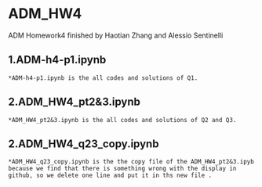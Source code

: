 # ADM_HW4
ADM Homework4 finished by Haotian Zhang and Alessio Sentinelli

## 1.ADM-h4-p1.ipynb
    *ADM-h4-p1.ipynb is the all codes and solutions of Q1.

## 2.ADM_HW4_pt2&3.ipynb
    *ADM_HW4_pt2&3.ipynb is the all codes and solutions of Q2 and Q3.
   
## 2.ADM_HW4_q23_copy.ipynb
    *ADM_HW4_q23_copy.ipynb is the the copy file of the ADM_HW4_pt2&3.ipyb because we find that there is something wrong with the display in github, so we delete one line and put it in ths new file .
